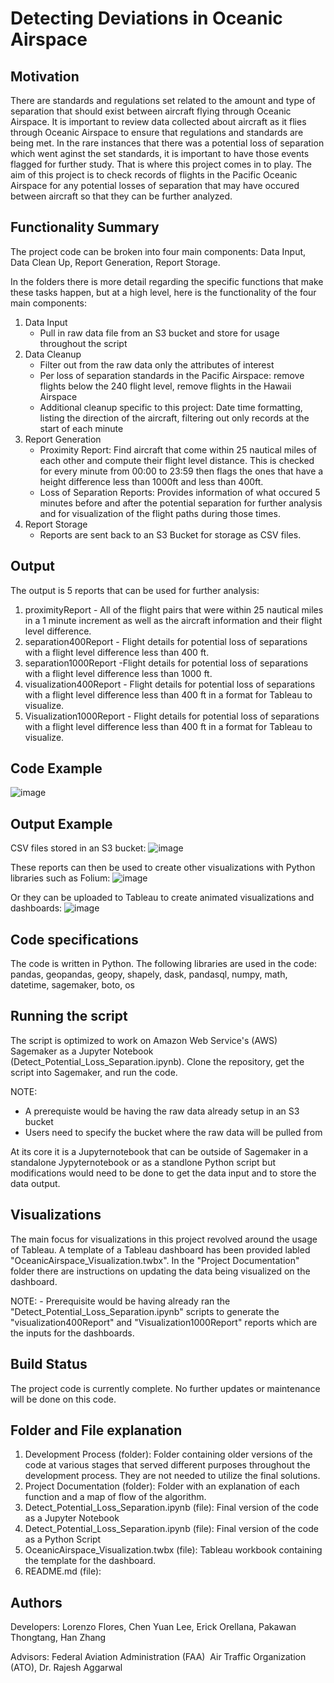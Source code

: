 # Detecting Deviations in Oceanic Airspace

## Motivation

There are standards and regulations set related to the amount and type of separation that should exist between aircraft flying through Oceanic Airspace. It is important to review data collected about aircraft as it flies through Oceanic Airspace to ensure that regulations and standards are being met. In the rare instances that there was a potential loss of separation which went aginst the set standards, it is important to have those events flagged for further study. That is where this project comes in to play. The aim of this project is to check records of flights in the Pacific Oceanic Airspace for any potential losses of separation that may have occured between aircraft so that they can be further analyzed. 

## Functionality Summary
The project code can be broken into four main components: Data Input, Data Clean Up, Report Generation, Report Storage.

In the folders there is more detail regarding the specific functions that make these tasks happen, but at a high level, here is the functionality of the four main components:
1. Data Input
    - Pull in raw data file from an S3 bucket and store for usage throughout the script
2. Data Cleanup 
    - Filter out from the raw data only the attributes of interest
    - Per loss of separation standards in the Pacific Airspace: remove flights below the 240 flight level, remove flights in the Hawaii Airspace
    - Additional cleanup specific to this project: Date time formatting, listing the direction of the aircraft, filtering out only records at the start of each minute
3. Report Generation
    - Proximity Report: Find aircraft that come within 25 nautical miles of each other and compute their flight level distance. This is checked for every minute from 00:00 to 23:59 then flags the ones that have a height difference less than 1000ft and less than 400ft. 
    - Loss of Separation Reports: Provides information of what occured 5 minutes before and after the potential separation for further analysis and for visualization of the flight paths during those times. 
4. Report Storage
    - Reports are sent back to an S3 Bucket for storage as CSV files. 

## Output
The output is 5 reports that can be used for further analysis:
1. proximityReport - All of the flight pairs that were within 25 nautical miles in a 1 minute increment as well as the aircraft information and their flight level difference.
2. separation400Report - Flight details for potential loss of separations with a flight level difference less than 400 ft. 
3. separation1000Report -Flight details for potential loss of separations with a flight level difference less than 1000 ft. 
4. visualization400Report - Flight details for potential loss of separations with a flight level difference less than 400 ft in a format for Tableau to visualize. 
5. Visualization1000Report - Flight details for potential loss of separations with a flight level difference less than 400 ft in a format for Tableau to visualize.

## Code Example
![image](https://user-images.githubusercontent.com/72180165/183317270-1f4e5462-5d8d-48ae-a8c8-7afd63071f18.png)

## Output Example
CSV files stored in an S3 bucket:
![image](https://user-images.githubusercontent.com/72180165/183317318-692f2e78-7704-400a-87fd-a462f25af5cc.png)

These reports can then be used to create other visualizations with Python libraries such as Folium:
![image](https://user-images.githubusercontent.com/72180165/183317411-aba92680-61eb-45d4-8a70-8844bc0a062e.png)

Or they can be uploaded to Tableau to create animated visualizations and dashboards:
![image](https://user-images.githubusercontent.com/72180165/183317458-89f38358-0244-4286-911b-75f8a09dd9f2.png)


## Code specifications
The code is written in Python. The following libraries are used in the code: pandas, geopandas, geopy, shapely, dask, pandasql, numpy, math, datetime, sagemaker, boto, os

## Running the script
The script is optimized to work on Amazon Web Service's (AWS) Sagemaker as a Jupyter Notebook (Detect_Potential_Loss_Separation.ipynb). Clone the repository, get the script into Sagemaker, and run the code. 

NOTE: 
  - A prerequiste would be having the raw data already setup in an S3 bucket
  - Users need to specify the bucket where the raw data will be pulled from

At its core it is a Jupyternotebook that can be outside of Sagemaker in a standalone Jypyternotebook or as a standlone Python script but modifications would need to be done to get the data input and to store the data output. 

## Visualizations
The main focus for visualizations in this project revolved around the usage of Tableau. A template of a Tableau dashboard has been provided labled "OceanicAirspace_Visualization.twbx". In the "Project Documentation" folder there are instructions on updating the data being visualized on the dashboard.

NOTE:
    - Prerequisite would be having already ran the "Detect_Potential_Loss_Separation.ipynb" scripts to generate the "visualization400Report" and "Visualization1000Report" reports which are the inputs for the dashboards. 

## Build Status
The project code is currently complete. No further updates or maintenance will be done on this code. 

## Folder and File explanation
1. Development Process (folder): Folder containing older versions of the code at various stages that served different purposes throughout the development process. They are not needed to utilize the final solutions.
2. Project Documentation (folder): Folder with an explanation of each function and a map of flow of the algorithm. 
4. Detect_Potential_Loss_Separation.ipynb (file): Final version of the code as a Jupyter Notebook
5. Detect_Potential_Loss_Separation.ipynb (file): Final version of the code as a Python Script
6. OceanicAirspace_Visualization.twbx (file): Tableau workbook containing the template for the dashboard. 
7. README.md (file): 

## Authors 
Developers: Lorenzo Flores, Chen Yuan Lee, Erick Orellana, Pakawan Thongtang, Han Zhang

Advisors: Federal Aviation Administration (FAA)  Air Traffic Organization (ATO), Dr. Rajesh Aggarwal
